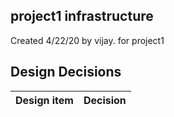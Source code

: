 ## project1 infrastructure

Created 4/22/20 by vijay. for project1


## Design Decisions
| Design item                | Decision|
| :----------------------------------- | :--------------------------------------------------------------------------------|
